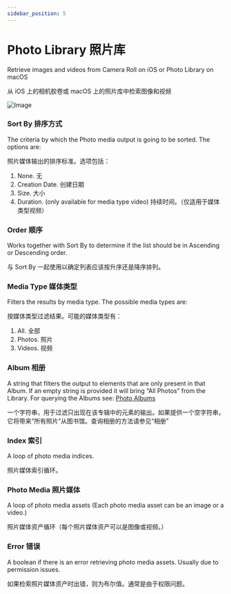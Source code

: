 ```yaml
---
sidebar_position: 5
---
```


# Photo Library 照片库

Retrieve images and videos from Camera Roll on iOS or Photo Library on macOS

从 iOS 上的相机胶卷或 macOS 上的照片库中检索图像和视频

![Image](@site/static/img/docs/Media/photo-library.png)

### Sort By 排序方式

The criteria by which the Photo media output is going to be sorted. The options are:

照片媒体输出的排序标准。选项包括：

1. None. 无
2. Creation Date. 创建日期
3. Size. 大小
4. Duration. (only available for media type video) 持续时间。（仅适用于媒体类型视频）

### Order 顺序

Works together with Sort By to determine if the list should be in Ascending or Descending order.

与 Sort By 一起使用以确定列表应该按升序还是降序排列。

### Media Type 媒体类型

Filters the results by media type. The possible media types are:

按媒体类型过滤结果。可能的媒体类型有：

1. All. 全部
2. Photos. 照片
3. Videos. 视频

### Album 相册

A string that filters the output to elements that are only present in that Album. If an empty string is provided it will bring “All Photos” from the Library. For querying the Albums see: [Photo Albums](./Photo%20Albums.md)

一个字符串，用于过滤只出现在该专辑中的元素的输出。如果提供一个空字符串，它将带来“所有照片”从图书馆。查询相册的方法请参见“相册”

### Index 索引

A loop of photo media indices.

照片媒体索引循环。

### Photo Media 照片媒体

A loop of photo media assets (Each photo media asset can be an image or a video.)

照片媒体资产循环（每个照片媒体资产可以是图像或视频。）

### Error 错误

A boolean if there is an error retrieving photo media assets. Usually due to permission issues.

如果检索照片媒体资产时出错，则为布尔值。通常是由于权限问题。
